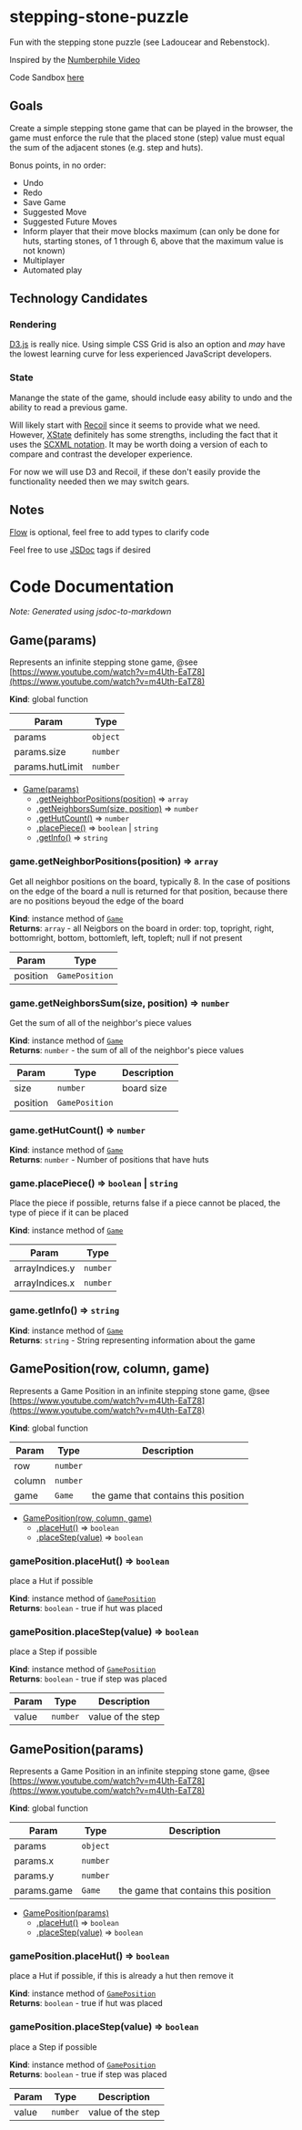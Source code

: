 # stepping-stone-puzzle
Fun with the stepping stone puzzle (see Ladoucear and Rebenstock).

Inspired by the [Numberphile Video](https://www.youtube.com/watch?v=m4Uth-EaTZ8)

Code Sandbox [here](https://codesandbox.io/s/fancy-river-grtdzw)

## Goals

Create a simple stepping stone game that can be played in the browser, the game must enforce the rule that the placed stone (step) value must equal the sum of the adjacent stones (e.g. step and huts). 

Bonus points, in no order:

- Undo 
- Redo
- Save Game
- Suggested Move
- Suggested Future Moves
- Inform player that their move blocks maximum (can only be done for huts, starting stones, of 1 through 6, above that the maximum value is not known)
- Multiplayer
- Automated play

## Technology Candidates

### Rendering
[D3.js](https://d3js.org) is really nice.  Using simple CSS Grid is also an option and *may* have the lowest learning curve for less experienced JavaScript developers.

### State

Manange the state of the game, should include easy ability to undo and the ability to read a previous game.

Will likely start with [Recoil](https://recoiljs.org) since it seems to provide what we need.  However, [XState](https://xstate.js.org) definitely has some strengths, including the fact that it uses the [SCXML notation](https://www.w3.org/TR/scxml/).  It may be worth doing a version of each to compare and contrast the developer experience.

For now we will use D3 and Recoil, if these don't easily provide the functionality needed then we may switch gears.

## Notes

[Flow](https://flow.org/en/docs/) is optional, feel free to add types to clarify code

Feel free to use [JSDoc](https://jsdoc.app/) tags if desired

# Code Documentation

*Note: Generated using jsdoc-to-markdown*

<a name="Game"></a>

## Game(params)
Represents an infinite stepping stone game, @see [https://www.youtube.com/watch?v=m4Uth-EaTZ8](https://www.youtube.com/watch?v=m4Uth-EaTZ8)

**Kind**: global function  

| Param | Type |
| --- | --- |
| params | <code>object</code> | 
| params.size | <code>number</code> | 
| params.hutLimit | <code>number</code> | 


* [Game(params)](#Game)
    * [.getNeighborPositions(position)](#Game+getNeighborPositions) ⇒ <code>array</code>
    * [.getNeighborsSum(size, position)](#Game+getNeighborsSum) ⇒ <code>number</code>
    * [.getHutCount()](#Game+getHutCount) ⇒ <code>number</code>
    * [.placePiece()](#Game+placePiece) ⇒ <code>boolean</code> \| <code>string</code>
    * [.getInfo()](#Game+getInfo) ⇒ <code>string</code>

<a name="Game+getNeighborPositions"></a>

### game.getNeighborPositions(position) ⇒ <code>array</code>
Get all neighbor positions on the board, typically 8.  In the case of positions on the edge of the board a null
is returned for that position, because there are no positions beyoud the edge of the board

**Kind**: instance method of [<code>Game</code>](#Game)  
**Returns**: <code>array</code> - all Neigbors on the board in order: top, topright, right, bottomright, bottom, bottomleft, left, topleft; null if not present  

| Param | Type |
| --- | --- |
| position | <code>GamePosition</code> | 

<a name="Game+getNeighborsSum"></a>

### game.getNeighborsSum(size, position) ⇒ <code>number</code>
Get the sum of all of the neighbor's piece values

**Kind**: instance method of [<code>Game</code>](#Game)  
**Returns**: <code>number</code> - the sum of all of the neighbor's piece values  

| Param | Type | Description |
| --- | --- | --- |
| size | <code>number</code> | board size |
| position | <code>GamePosition</code> |  |

<a name="Game+getHutCount"></a>

### game.getHutCount() ⇒ <code>number</code>
**Kind**: instance method of [<code>Game</code>](#Game)  
**Returns**: <code>number</code> - Number of positions that have huts  
<a name="Game+placePiece"></a>

### game.placePiece() ⇒ <code>boolean</code> \| <code>string</code>
Place the piece if possible, returns false if a piece cannot be placed, the type of piece if it can be placed

**Kind**: instance method of [<code>Game</code>](#Game)  

| Param | Type |
| --- | --- |
| arrayIndices.y | <code>number</code> | 
| arrayIndices.x | <code>number</code> | 

<a name="Game+getInfo"></a>

### game.getInfo() ⇒ <code>string</code>
**Kind**: instance method of [<code>Game</code>](#Game)  
**Returns**: <code>string</code> - String representing information about the game

<a name="GamePosition"></a>

## GamePosition(row, column, game)
Represents a Game Position in an infinite stepping stone game, @see [https://www.youtube.com/watch?v=m4Uth-EaTZ8](https://www.youtube.com/watch?v=m4Uth-EaTZ8)

**Kind**: global function  

| Param | Type | Description |
| --- | --- | --- |
| row | <code>number</code> |  |
| column | <code>number</code> |  |
| game | <code>Game</code> | the game that contains this position |


* [GamePosition(row, column, game)](#GamePosition)
    * [.placeHut()](#GamePosition+placeHut) ⇒ <code>boolean</code>
    * [.placeStep(value)](#GamePosition+placeStep) ⇒ <code>boolean</code>

<a name="GamePosition+placeHut"></a>

### gamePosition.placeHut() ⇒ <code>boolean</code>
place a Hut if possible

**Kind**: instance method of [<code>GamePosition</code>](#GamePosition)  
**Returns**: <code>boolean</code> - true if hut was placed  
<a name="GamePosition+placeStep"></a>

### gamePosition.placeStep(value) ⇒ <code>boolean</code>
place a Step if possible

**Kind**: instance method of [<code>GamePosition</code>](#GamePosition)  
**Returns**: <code>boolean</code> - true if step was placed  

| Param | Type | Description |
| --- | --- | --- |
| value | <code>number</code> | value of the step |

<a name="GamePosition"></a>

## GamePosition(params)
Represents a Game Position in an infinite stepping stone game, @see [https://www.youtube.com/watch?v=m4Uth-EaTZ8](https://www.youtube.com/watch?v=m4Uth-EaTZ8)

**Kind**: global function  

| Param | Type | Description |
| --- | --- | --- |
| params | <code>object</code> |  |
| params.x | <code>number</code> |  |
| params.y | <code>number</code> |  |
| params.game | <code>Game</code> | the game that contains this position |


* [GamePosition(params)](#GamePosition)
    * [.placeHut()](#GamePosition+placeHut) ⇒ <code>boolean</code>
    * [.placeStep(value)](#GamePosition+placeStep) ⇒ <code>boolean</code>

<a name="GamePosition+placeHut"></a>

### gamePosition.placeHut() ⇒ <code>boolean</code>
place a Hut if possible, if this is already a hut then remove it

**Kind**: instance method of [<code>GamePosition</code>](#GamePosition)  
**Returns**: <code>boolean</code> - true if hut was placed  
<a name="GamePosition+placeStep"></a>

### gamePosition.placeStep(value) ⇒ <code>boolean</code>
place a Step if possible

**Kind**: instance method of [<code>GamePosition</code>](#GamePosition)  
**Returns**: <code>boolean</code> - true if step was placed  

| Param | Type | Description |
| --- | --- | --- |
| value | <code>number</code> | value of the step |




